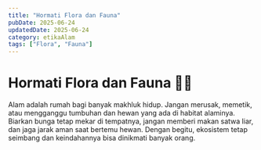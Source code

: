 ```yaml
---
title: "Hormati Flora dan Fauna"
pubDate: 2025-06-24
updatedDate: 2025-06-24
category: etikaAlam
tags: ["Flora", "Fauna"]
---
```


# Hormati Flora dan Fauna 🌱🦉

Alam adalah rumah bagi banyak makhluk hidup. Jangan merusak, memetik, atau mengganggu tumbuhan dan hewan yang ada di habitat alaminya. Biarkan bunga tetap mekar di tempatnya, jangan memberi makan satwa liar, dan jaga jarak aman saat bertemu hewan. Dengan begitu, ekosistem tetap seimbang dan keindahannya bisa dinikmati banyak orang.